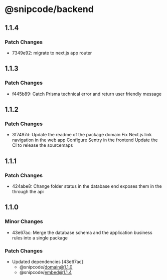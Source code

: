 # @snipcode/backend

## 1.1.4

### Patch Changes

- 7349e92: migrate to next.js app router

## 1.1.3

### Patch Changes

- f445b89: Catch Prisma technical error and return user friendly message

## 1.1.2

### Patch Changes

- 3f7497d: Update the readme of the package domain
  Fix Next.js link navigation in the web app
  Configure Sentry in the frontend
  Update the CI to release the sourcemaps

## 1.1.1

### Patch Changes

- 424abe8: Change folder status in the database end exposes them in the through the api

## 1.1.0

### Minor Changes

- 43e67ac: Merge the database schema and the application business rules into a single package

### Patch Changes

- Updated dependencies [43e67ac]
  - @snipcode/domain@1.1.0
  - @snipcode/embed@1.1.4
